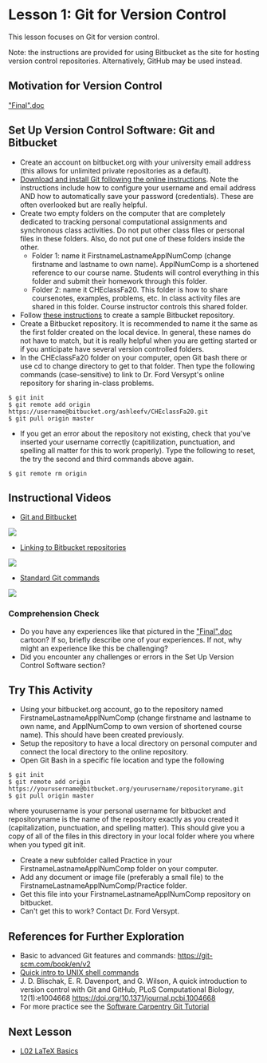 # **Lesson 1: Git for Version Control**

This lesson focuses on Git for version control.

Note: the instructions are provided for using Bitbucket as the site for hosting version control repositories. Alternatively, GitHub may be used instead.

## **Motivation for Version Control**
["Final".doc](http://phdcomics.com/comics/archive_print.php?comicid=1531)

## **Set Up Version Control Software: Git and Bitbucket**
* Create an account on bitbucket.org with your university email address (this allows for unlimited private repositories as a default). 
* [Download and install Git following the online instructions](https://www.atlassian.com/git/tutorials/install-git). Note the instructions include how to configure your username and email address AND how to automatically save your password (credentials). These are often overlooked but are really helpful. 
* Create two empty folders on the computer that are completely dedicated to tracking personal computational assignments and synchronous class activities. Do not put other class files or personal files in these folders. Also, do not put one of these folders inside the other.
    - Folder 1: name it FirstnameLastnameApplNumComp (change firstname and lastname to own name). ApplNumComp is a shortened reference to our course name. Students will control everything in this folder and submit their homework through this folder.
    - Folder 2: name it CHEclassFa20. This folder is how to share coursenotes, examples, problems, etc. In class activity files are shared in this folder. Course instructor controls this shared folder.
* Follow [these instructions](https://support.atlassian.com/bitbucket-cloud/docs/create-a-git-repository/) to create a sample Bitbucket repository.
* Create a Bitbucket repository. It is recommended to name it the same as the first folder created on the local device. In general, these names do not have to match, but it is really helpful when you are getting started or if you anticipate have several version controlled folders.
* In the CHEclassFa20 folder on your computer, open Git bash there or use cd to change directory to get to that folder. Then type the following commands (case-sensitive) to link to Dr. Ford Versypt's online repository for sharing in-class problems.
```
$ git init
$ git remote add origin https://username@bitbucket.org/ashleefv/CHEclassFa20.git
$ git pull origin master
```
* If you get an error about the repository not existing, check that you've inserted your username correctly (capitilization, punctuation, and spelling all matter for this to work properly). Type the following to reset, the try the second and third commands above again.
```
$ git remote rm origin
```

## **Instructional Videos**

* [Git and Bitbucket](https://www.youtube.com/watch?v=3KS6TaJPeHo&feature=emb_title)

[![](http://img.youtube.com/vi/3KS6TaJPeHo/0.jpg)](http://www.youtube.com/watch?v=3KS6TaJPeHo "Bitbucket")

* [Linking to Bitbucket repositories](https://www.youtube.com/watch?v=euEwNW4v82M&feature=emb_title)

[![](http://img.youtube.com/vi/euEwNW4v82M/0.jpg)](http://www.youtube.com/watch?v=euEwNW4v82M "Linking Local Folder")

* [Standard Git commands](https://www.youtube.com/watch?v=rfBZTlGImg8&feature=emb_title)

[![](http://img.youtube.com/vi/rfBZTlGImg8/0.jpg)](http://www.youtube.com/watch?v=rfBZTlGImg8 "Daily Git Commands")

### **Comprehension Check**
  * Do you have any experiences like that pictured in the ["Final".doc](http://phdcomics.com/comics/archive_print.php?comicid=1531) cartoon? If so, briefly describe one of your experiences. If not, why might an experience like this be challenging?
  * Did you encounter any challenges or errors in the Set Up Version Control Software section?

## **Try This Activity**

* Using your bitbucket.org account, go to the repository named FirstnameLastnameApplNumComp (change firstname and lastname to own name, and ApplNumComp to own version of shortened course name). This should have been created previously.
* Setup the repository to have a local directory on personal computer and connect the local directory to the online repository.  
* Open Git Bash in a specific file location and type the following
```
$ git init
$ git remote add origin https://yourusername@bitbucket.org/yourusername/repositoryname.git
$ git pull origin master
```
where yourusername is your personal username for bitbucket and repositoryname is the name of the repository exactly as you created it (capitalization, punctuation, and spelling matter). This should give you a copy of all of the files in this directory in your local folder where you where when you typed git init.
* Create a new subfolder called Practice in your FirstnameLastnameApplNumComp folder on your computer.
* Add any document or image file (preferably a small file) to the FirstnameLastnameApplNumComp/Practice folder.
* Get this file into your FirstnameLastnameApplNumComp repository on bitbucket.
* Can't get this to work? Contact Dr. Ford Versypt.
  
## **References for Further Exploration**
* Basic to advanced Git features and commands: https://git-scm.com/book/en/v2
* [Quick intro to UNIX shell commands](https://swcarpentry.github.io/shell-novice/reference/)
* J. D. Blischak, E. R. Davenport, and G. Wilson, A quick introduction to version control with Git and GitHub, PLoS Computational Biology, 12(1):e1004668 https://doi.org/10.1371/journal.pcbi.1004668
* For more practice see the [Software Carpentry Git Tutorial](http://swcarpentry.github.io/git-novice/)

## **Next Lesson**
  * [L02 LaTeX Basics](/L02%20LaTeX%20Basics.md)
